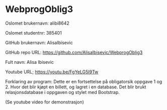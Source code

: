 # WebprogOblig3

Oslomet brukernavn: alibi8642

Oslomet studentnr: 385401

GitHub brukernavn: AlisaIbisevic

GitHub repo URL: https://github.com/AlisaIbisevic/WebprogOblig3

Fult navn: Alisa Ibisevic

Youtube URL; https://youtu.be/FgYeLG5I9Tw

Forklaring av program: 
Dette er en fortsettelse på obligatorsik oppgave 1 og 2. 
Hvor det blir kjøpt en billett, og lagret i en database. 
Det blir brukt relasjonsdatabase i oppgaven og stylet med Bootstrap. 

(Se youtube video for demonstrasjon)